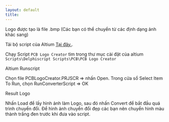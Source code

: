 ```yaml
---
layout: default
title: 
---
```


Logo được tạo là file .bmp (Các bạn có thể chuyển từ các định dạng ảnh khác sang)

Tải bộ script của Altium <a href="docs/Altium/Altium-Scripts.zip" download="Altium-Scripts.zip">Tại đây.</a>.

Chạy Script ``PCB Logo Creator`` tìm trong thư mục cài đặt của altium ```Scripts\Delphiscript Scripts\PCB\PCB Logo Creator```

Altium Runscript

Chọn file PCBLogoCreator.PRJSCR => nhấn Open. Trong cửa sổ Select Item To Run, chọn RunConverterScript => OK

Result Logo

Nhấn Load để lấy hình ảnh làm Logo, sau đó nhấn Convert để bắt đầu quá trình chuyển đổi.
Để hình ảnh chuyển đổi đẹp các bạn nên chuyển hình màu thành trắng đen trước khi đưa vào script.
